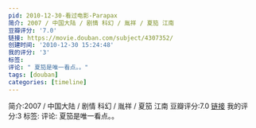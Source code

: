 ```yaml
---
pid: 2010-12-30-看过电影-Parapax
简介: 2007 / 中国大陆 / 剧情 科幻 / 胤祥 / 夏笳 江南
豆瓣评分: '7.0'
链接: https://movie.douban.com/subject/4307352/
创建时间: '2010-12-30 15:24:48'
我的评分: '3'
标签:
评论: " 夏笳是唯一看点。。"
tags: [douban]
categories: [timeline]
---
```

简介:2007 / 中国大陆 / 剧情 科幻 / 胤祥 / 夏笳 江南
豆瓣评分:7.0
[链接](https://movie.douban.com/subject/4307352/)
我的评分:3
标签:
评论: 夏笳是唯一看点。。
